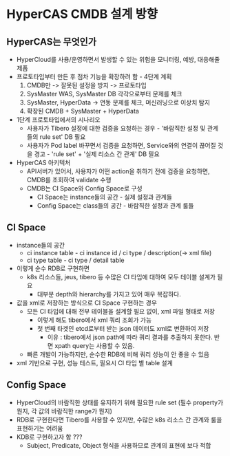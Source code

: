 # HyperCAS CMDB 설계 방향

## HyperCAS는 무엇인가

- HyperCloud를 사용/운영하면서 발생할 수 있는 위험을 모니터링, 예방, 대응해줄 제품
- 프로토타입부터 만든 후 점차 기능을 확장하려 함 - 4단계 계획
  1. CMDB만 -> 잘못된 설정을 방지 -> 프로토타입
  2. SysMaster WAS, SysMaster DB 각각으로부터 문제를 체크
  3. SysMaster, HyperData -> 연동 문제를 체크, 머신러닝으로 이상치 탐지
  4. 확장된 CMDB + SysMaster + HyperData
- 1단계 프로토타입에서의 시나리오
  - 사용자가 Tibero 설정에 대한 검증을 요청하는 경우 - '바람직한 설정 및 관계들의 rule set' DB 필요
  - 사용자가 Pod label 바꾸면서 검증을 요청하면, Service와의 연결이 끊어질 것을 경고 - 'rule set' + '실제 리소스 간 관계' DB 필요
- HyperCAS 아키텍처
  - API서버가 있어서, 사용자가 어떤 action을 취하기 전에 검증을 요청하면, CMDB를 조회하여 validate 수행
  - CMDB는 CI Space와 Config Space로 구성
    - CI Space는 instance들의 공간 - 실제 설정과 관계들
    - Config Space는 class들의 공간 - 바람직한 설정과 관계 룰들

## CI Space

- instance들의 공간
  - ci instance table - ci instance id / ci type / description(-> xml file)
  - ci type table - ci type / detail table
- 이렇게 순수 RDB로 구현하면
  - k8s 리소스들, jeus, tibero 등 수많은 CI 타입에 대하여 모두 테이블 설계가 필요
    - 대부분 depth와 hierarchy를 가지고 있어 매우 복잡하다.
- 값을 xml로 저장하는 방식으로 CI Space 구현하는 경우
  - 모든 CI 타입에 대해 전부 테이블을 설계할 필요 없이, xml 파일 형태로 저장
    - 이렇게 해도 tibero에서 xml 쿼리 조회가 가능
    - 첫 번째 타겟인 etcd로부터 받는 json 데이터도 xml로 변환하여 저장
      - 이유 : tibero에서 json path에 따라 쿼리 결과를 추출하지 못한다. 반면 xpath query는 사용할 수 있음.
  - 빠른 개발이 가능하지만, 순수한 RDB에 비해 쿼리 성능이 안 좋을 수 있음
- xml 기반으로 구현, 성능 테스트, 필요시 CI 타입 별 table 설계

## Config Space

- HyperCloud의 바람직한 상태를 유지하기 위해 필요한 rule set (필수 property가 뭔지, 각 값의 바람직한 range가 뭔지)
- RDB로 구현한다면 Tibero를 사용할 수 있지만, 수많은 k8s 리소스 간 관계와 룰을 표현하기는 어려움
- KDB로 구현하고자 함 ???
  - Subject, Predicate, Object 형식을 사용하므로 관계의 표현에 보다 적합
